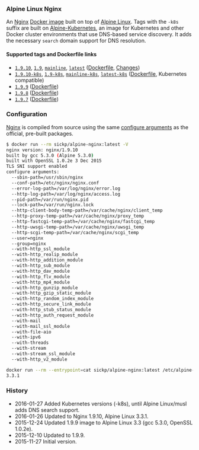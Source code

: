 ### Alpine Linux Nginx

An [Nginx][nginx] [Docker image][alpine_nginx] built on top of [Alpine Linux][gliderlabs_alpine]. Tags with the `-k8s` suffix are built on [Alpine-Kubernetes][alpine_kubernetes], an image for Kubernetes and other Docker cluster environments that use DNS-based service discovery. It adds the necessary `search` domain support for DNS resolution.


#### Supported tags and Dockerfile links

* [`1.9.10`][dockerfile_1_9_10], [`1.9`][dockerfile_1_9_10], [`mainline`][dockerfile_1_9_10], [`latest`][dockerfile_1_9_10] ([Dockerfile][dockerfile_1_9_10], [Changes][nginx_changes])
* [`1.9.10-k8s`][dockerfile_1_9_10_k8s], [`1.9-k8s`][dockerfile_1_9_10_k8s], [`mainline-k8s`][dockerfile_1_9_10_k8s], [`latest-k8s`][dockerfile_1_9_10_k8s] ([Dockerfile][dockerfile_1_9_10_k8s], Kubernetes compatible)
* [`1.9.9`][dockerfile_1_9_9] ([Dockerfile][dockerfile_1_9_9])
* [`1.9.8`][dockerfile_1_9_8] ([Dockerfile][dockerfile_1_9_8])
* [`1.9.7`][dockerfile_1_9_7] ([Dockerfile][dockerfile_1_9_7])


### Configuration

[Nginx][nginx] is compiled from source using the same [configure arguments][nginx_configure] as the official, pre-built packages.

```sh
$ docker run --rm sickp/alpine-nginx:latest -V
nginx version: nginx/1.9.10
built by gcc 5.3.0 (Alpine 5.3.0)
built with OpenSSL 1.0.2e 3 Dec 2015
TLS SNI support enabled
configure arguments:
  --sbin-path=/usr/sbin/nginx
  --conf-path=/etc/nginx/nginx.conf
  --error-log-path=/var/log/nginx/error.log
  --http-log-path=/var/log/nginx/access.log
  --pid-path=/var/run/nginx.pid
  --lock-path=/var/run/nginx.lock
  --http-client-body-temp-path=/var/cache/nginx/client_temp
  --http-proxy-temp-path=/var/cache/nginx/proxy_temp
  --http-fastcgi-temp-path=/var/cache/nginx/fastcgi_temp
  --http-uwsgi-temp-path=/var/cache/nginx/uwsgi_temp
  --http-scgi-temp-path=/var/cache/nginx/scgi_temp
  --user=nginx
  --group=nginx
  --with-http_ssl_module
  --with-http_realip_module
  --with-http_addition_module
  --with-http_sub_module
  --with-http_dav_module
  --with-http_flv_module
  --with-http_mp4_module
  --with-http_gunzip_module
  --with-http_gzip_static_module
  --with-http_random_index_module
  --with-http_secure_link_module
  --with-http_stub_status_module
  --with-http_auth_request_module
  --with-mail
  --with-mail_ssl_module
  --with-file-aio
  --with-ipv6
  --with-threads
  --with-stream
  --with-stream_ssl_module
  --with-http_v2_module

docker run --rm --entrypoint=cat sickp/alpine-nginx:latest /etc/alpine-release
3.3.1
```

### History

- 2016-01-27 Added Kubernetes versions (-k8s), until Alpine Linux/musl adds DNS search support.
- 2016-01-26 Updated to Nginx 1.9.10, Alpine Linux 3.3.1.
- 2015-12-24 Updated 1.9.9 image to Alpine Linux 3.3 (gcc 5.3.0, OpenSSL 1.0.2e).
- 2015-12-10 Updated to 1.9.9.
- 2015-11-27 Initial version.

[alpine_kubernetes]:     https://hub.docker.com/r/janeczku/alpine-kubernetes/
[alpine_nginx]:          https://hub.docker.com/r/sickp/alpine-nginx/
[gliderlabs_alpine]:     https://hub.docker.com/r/gliderlabs/alpine/
[dockerfile_1_9_10]:     https://github.com/sickp/docker-alpine-nginx/tree/master/versions/1.9.10/Dockerfile
[dockerfile_1_9_10_k8s]: https://github.com/sickp/docker-alpine-nginx/tree/master/versions/1.9.10-k8s/Dockerfile
[dockerfile_1_9_9]:      https://github.com/sickp/docker-alpine-nginx/tree/master/versions/1.9.9/Dockerfile
[dockerfile_1_9_8]:      https://github.com/sickp/docker-alpine-nginx/tree/master/versions/1.9.8/Dockerfile
[dockerfile_1_9_7]:      https://github.com/sickp/docker-alpine-nginx/tree/master/versions/1.9.7/Dockerfile
[nginx]:                 http://nginx.org/
[nginx_changes]:         http://nginx.org/en/CHANGES
[nginx_configure]:       http://nginx.org/en/linux_packages.html#mainline
